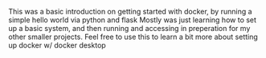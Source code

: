 This was a basic introduction on getting started with docker, by running a simple hello world via python and flask
Mostly was just learning how to set up a basic system, and then running and accessing in preperation for my other smaller projects.
Feel free to use this to learn a bit more about setting up docker w/ docker desktop

